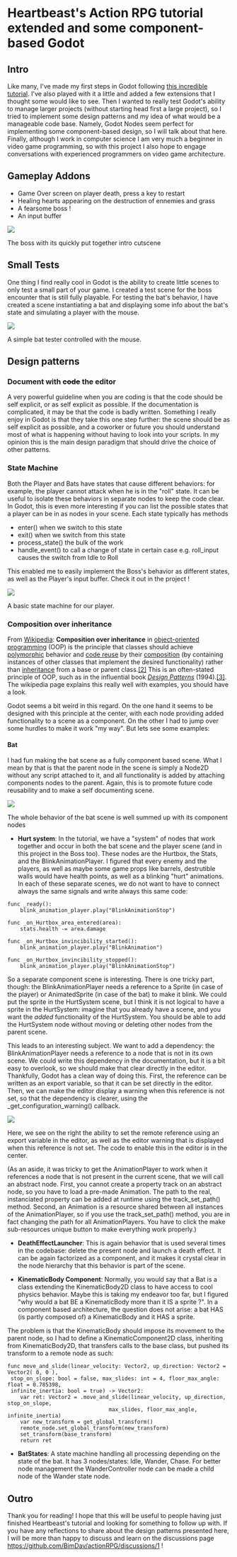 # Heartbeast's Action RPG tutorial extended and some component-based Godot 

## Intro
Like many, I've made my first steps in Godot following [this incredible tutorial](https://www.youtube.com/playlist?list=PL9FzW-m48fn2SlrW0KoLT4n5egNdX-W9a). I've also played with it a little and added a few extensions that I thought some would like to see. Then I wanted to really test Godot's ability to manage larger projects (without starting head first a large project), so I tried to implement some design patterns and my idea of what would be a manageable code base.
Namely, Godot Nodes seem perfect for implementing some component-based design, so I will talk about that here.
Finally, although I work in computer science I am very much a beginner in video game programming, so with this project I also hope to engage conversations with experienced programmers on video game architecture.

## Gameplay Addons

 - Game Over screen on player death, press a key to restart
 - Healing hearts appearing on the destruction of ennemies and grass
 - A fearsome boss ! 
 - An input buffer
 
 ![](images/boss.gif)
 
 The boss with its quickly put together intro cutscene

## Small Tests
One thing I find really cool in Godot is the ability to create little scenes to only test a small part of your game. I created a test scene for the boss encounter that is still fully playable. For testing the bat's behavior, I have created a scene instantiating a bat and displaying some info about the bat's state and simulating a player with the mouse.

![](images/bat_test.gif)

A simple bat tester controlled with the mouse.

## Design patterns
### Document with ~~code~~ the editor
A very powerful guideline when you are coding is that the code should be self explicit, or as self explicit as possible. If the documentation is complicated, it may be that the code is badly written. Something I really enjoy in Godot is that they take this one step further: the scene should be as self explicit as possible, and a coworker or future you should understand most of what is happening without having to look into your scripts. In my opinion this is the main design paradigm that should drive the choice of other patterns.

### State Machine
Both the Player and Bats have states that cause different behaviors: for example, the player cannot attack when he is in the "roll" state. It can be useful to isolate these behaviors in separate nodes to keep the code clear. In Godot, this is even more interesting if you can list the possible states that a player can be in as nodes in your scene. 
Each state typically has methods
 - enter() when we switch to this state
 - exit() when we switch from this state
 - process_state() the bulk of the work
 - handle_event() to call a change of state in certain case e.g. roll_input causes the switch from Idle to Roll

This enabled me to easily implement the Boss's behavior as different states, as well as the Player's input buffer. Check it out in the project !

![](images/states.PNG) 

A basic state machine for our player.

### Composition over inheritance
From [Wikipedia](https://en.wikipedia.org/wiki/Composition_over_inheritance): **Composition over inheritance** in [object-oriented programming](https://en.wikipedia.org/wiki/Object-oriented_programming "Object-oriented programming") (OOP) is the principle that classes should achieve [polymorphic](https://en.wikipedia.org/wiki/Polymorphism_(computer_science) "Polymorphism (computer science)") behavior and [code reuse](https://en.wikipedia.org/wiki/Code_reuse "Code reuse") by their [composition](https://en.wikipedia.org/wiki/Object_composition "Object composition") (by containing instances of other classes that implement the desired functionality) rather than [inheritance](https://en.wikipedia.org/wiki/Inheritance_(computer_science) "Inheritance (computer science)") from a base or parent class.[[2]](https://en.wikipedia.org/wiki/Composition_over_inheritance#cite_note-2) This is an often-stated principle of OOP, such as in the influential book _[Design Patterns](https://en.wikipedia.org/wiki/Design_Patterns "Design Patterns")_ (1994).[[3]](https://en.wikipedia.org/wiki/Composition_over_inheritance#cite_note-3).
The wikipedia page explains this really well with examples, you should have a look.

Godot seems a bit weird in this regard. On the one hand it seems to be designed with this principle at the center, with each node providing added functionality to a scene as a component. On the other I had to jump over some hurdles to make it work "my way". But lets see some examples:

#### Bat
I had fun making the bat scene as a fully component based scene. What I mean by that is that the parent node in the scene is simply a Node2D without any script attached to it, and all functionality is added by attaching components nodes to the parent. Again, this is to promote future code reusability and to make a self documenting scene.

![](images/bat_scene.PNG)

The whole behavior of the bat scene is well summed up with its component nodes

 - **Hurt system**: In the tutorial, we have a "system" of nodes that work together and occur in both the bat scene and the player scene (and in this project in the Boss too). These nodes are the Hurtbox, the Stats, and the BlinkAnimationPlayer. I figured that every enemy and the players, as well as maybe some game props like barrels, destrutible walls would have health points, as well as a blinking "hurt" animations. In each of these separate scenes, we do not want to have to connect always the same signals and write always this same code:

```
func _ready():
	blink_animation_player.play("BlinkAnimationStop")

func _on_Hurtbox_area_entered(area):
	stats.health -= area.damage

func _on_Hurtbox_invincibility_started():
	blink_animation_player.play("BlinkAnimation")	

func _on_Hurtbox_invincibility_stopped():
	blink_animation_player.play("BlinkAnimationStop")
```
So a separate component scene is interesting. There is one tricky part, though: the BlinkAnimationPlayer needs a reference to a Sprite (in case of the player) or AnimatedSprite (in case of the bat) to make it blink. We could put the sprite in the HurtSystem scene, but I think it is not logical to have a sprite in the HurtSystem: imagine that you already have a scene, and you want the *added* functionality of the HurtSystem. You should be able to add the HurtSystem node without moving or deleting other nodes from the parent scene.

This leads to an interesting subject. We want to add a dependency: the BlinkAnimationPlayer needs a reference to a node that is not in its own scene. We could write this dependency in the documentation, but it is a bit easy to overlook, so we should make that clear directly in the editor.
Thankfully, Godot has a clean way of doing this. First, the reference can be written as an export variable, so that it can be set directly in the editor. Then, we can make the editor display a warning when this reference is not set, so that the dependency is clearer, using the _get_configuration_warning() callback.

![](images/configuration_warning.PNG)

Here, we see on the right the ability to set the remote reference using an export variable in the editor, as well as the editor warning that is displayed when this reference is not set. The code to enable this in the editor is in the center.

(As an aside, it was tricky to get the AnimationPlayer to work when it references a node that is not present in the current scene, that we will call an abstract node. First, you cannot create a property track on an abstract node, so you have to load a pre-made Animation. The path to the real, instanciated property can be added at runtime using the track_set_path() method. Second, an Animation is a resource shared between all instances of the AnimationPlayer, so if you use the track_set_path() method, you are in fact changing the path for all AnimationPlayers. You have to click the make sub-resources unique button to make everything work properly.)

 - **DeathEffectLauncher**: This is again behavior that is used several times in the codebase: delete the present node and launch a death effect. It can be again factorized as a component, and it makes it crystal clear in the node hierarchy that this behavior is part of the scene.
 
 - **KinematicBody Component**: Normally, you would say that a Bat is a class extending the KinematicBody2D class to have access to cool physics behavior. Maybe this is taking my endeavor too far, but I figured "why would a bat BE a KinematicBody more than it IS a sprite ?". In a component based architecture, the question does not arise: a bat HAS (is partly composed of) a KinematicBody and it HAS a sprite.
 
 The problem is that the KinematicBody should impose its movement to the parent node, so I had to define a KinematicComponent2D class, inheriting from KinematicBody2D, that transfers calls to the base class, but pushed its transform to a remote node as such:
````
func move_and_slide(linear_velocity: Vector2, up_direction: Vector2 = Vector2( 0, 0 ),
 stop_on_slope: bool = false, max_slides: int = 4, floor_max_angle: float = 0.785398,
 infinite_inertia: bool = true) -> Vector2:
	var ret: Vector2 = .move_and_slide(linear_velocity, up_direction, stop_on_slope,
								max_slides, floor_max_angle, infinite_inertia)
	var new_transform = get_global_transform()
	remote_node.set_global_transform(new_transform)
	set_transform(base_transform)
	return ret
````
 - **BatStates**: A state machine handling all processing depending on the state of the bat. It has 3 nodes/states: Idle, Wander, Chase. For better node management the WanderController node can be made a child node of the Wander state node.
 

## Outro 
Thank you for reading! I hope that this will be useful to people having just finished Heartbeast's tutorial and looking for something to follow up with. If you have any reflections to share about the design patterns presented here, I will be more than happy to discuss and learn on the discussions page https://github.com/BimDav/actionRPG/discussions/1 !
